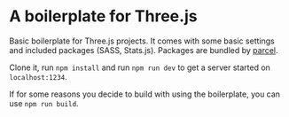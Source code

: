 # A boilerplate for Three.js
Basic boilerplate for Three.js projects. It comes with some basic settings and included packages (SASS, Stats.js). Packages are bundled by [parcel](parceljs.org). 

Clone it, run `npm install` and run `npm run dev` to get a server started on `localhost:1234`.

If for some reasons you decide to build with using the boilerplate, you can use `npm run build`. 
